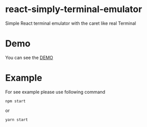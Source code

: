 # react-simply-terminal-emulator

Simple React terminal emulator with the caret like real Terminal

# Demo

You can see the [DEMO](https://dkaledin.github.io/react-simply-terminal-emulator/example/demo/)

# Example

For see example please use following command

`npm start`

or 

`yarn start`
